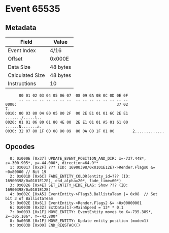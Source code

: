 # Event 65535

## Metadata

| Field           | Value    |
|-----------------|----------|
| Event Index     | 4/16     |
| Offset          | 0x000E   |
| Data Size       | 48 bytes |
| Calculated Size | 48 bytes |
| Instructions    | 10       |

```
      00 01 02 03 04 05 06 07  08 09 0A 0B 0C 0D 0E 0F
      -- -- -- -- -- -- -- --  -- -- -- -- -- -- -- --
0000:                                            37 02                7.
0010: 80 03 80 04 80 05 80 2F  00 2E E1 01 01 6C 2E E1  ......./.....l..
0020: 01 01 06 80 01 80 4E 00  2E E1 01 01 A5 01 61 00  ......N.......a.
0030: 32 07 80 1F 00 08 80 09  80 0A 80 1F 01 00        2.............  
```

## Opcodes

```
  0: 0x000E [0x37] UPDATE_EVENT_POSITION_AND_DIR: x=-737.448*, z=-300.905*, y=-44.000*, direction=64.9°*
  1: 0x0017 [0x2F] ??? (ID: 16900398/0x0101E12E)->Render.Flags0 &= ~0x80000 // Bit 19
  2: 0x001D [0x6C] FADE_ENTITY_COLOR(entity_id=??? (ID: 16900398/0x0101E12E), end_alpha=20*, fade_time=60*)
  3: 0x0026 [0x4E] SET_ENTITY_HIDE_FLAG: Show ??? (ID: 16900398/0x0101E12E)
  4: 0x002C [0xA5] EventEntity->Flags3.BallistaTeam |= 0x08  // Set bit 3 of BallistaTeam
  5: 0x002E [0x61] EventEntity->Render.Flags2 &= ~0x00000001
  6: 0x0030 [0x32] ExtData[1]->MainSpeed = 13* * 0.1
  7: 0x0033 [0x1F] MOVE_ENTITY: EventEntity moves to X=-735.389*, Z=-305.106*, Y=-43.800*
  8: 0x003B [0x1F] MOVE_ENTITY: Update entity position (mode=1)
  9: 0x003D [0x00] END_REQSTACK()
```
